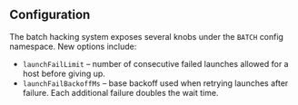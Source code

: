 ## Configuration

The batch hacking system exposes several knobs under the `BATCH` config
namespace.  New options include:

- `launchFailLimit` – number of consecutive failed launches allowed for
  a host before giving up.
- `launchFailBackoffMs` – base backoff used when retrying launches
  after failure. Each additional failure doubles the wait time.
